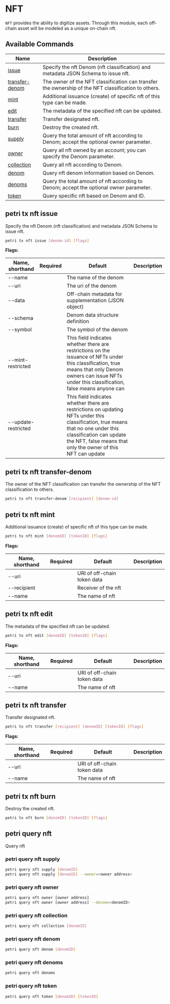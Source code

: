 # NFT

`NFT` provides the ability to digitize assets. Through this module, each off-chain asset will be modeled as a unique on-chain nft.

## Available Commands

| Name                                          | Description                                                                                         |
| --------------------------------------------- | --------------------------------------------------------------------------------------------------- |
| [issue](#petri-tx-nft-issue)                   | Specify the nft Denom (nft classification) and metadata JSON Schema to issue nft.                   |
| [transfer-denom](#petri-tx-nft-transfer-denom) | The owner of the NFT classification can transfer the ownership of the NFT classification to others. |
| [mint](#petri-tx-nft-mint)                     | Additional issuance (create) of specific nft of this type can be made.                              |
| [edit](#petri-tx-nft-edit)                     | The metadata of the specified nft can be updated.                                                   |
| [transfer](#petri-tx-nft-transfer)             | Transfer designated nft.                                                                            |
| [burn](#petri-tx-nft-burn)                     | Destroy the created nft.                                                                            |
| [supply](#petri-query-nft-supply)              | Query the total amount of nft according to Denom; accept the optional owner parameter.              |
| [owner](#petri-query-nft-owner)                | Query all nft owned by an account; you can specify the Denom parameter.                             |
| [collection](#petri-query-nft-collection)      | Query all nft according to Denom.                                                                   |
| [denom](#petri-query-nft-denom)                | Query nft denom information based on Denom.                                                         |
| [denoms](#petri-query-nft-denoms)              | Query the total amount of nft according to Denom; accept the optional owner parameter.              |
| [token](#petri-query-nft-token)                | Query specific nft based on Denom and ID.                                                           |

## petri tx nft issue

Specify the nft Denom (nft classification) and metadata JSON Schema to issue nft.

```bash
petri tx nft issue [denom-id] [flags]
```

**Flags:**

| Name, shorthand     | Required | Default                                                                                                                                                                                                                     | Description |
| ------------------- | -------- | --------------------------------------------------------------------------------------------------------------------------------------------------------------------------------------------------------------------------- | ----------- |
| --name              |          | The name of the denom                                                                                                                                                                                                       |             |
| --uri               |          | The uri of the denom                                                                                                                                                                                                        |             |
| --data              |          | Off-chain metadata for supplementation (JSON object)                                                                                                                                                                        |             |
| --schema            |          | Denom data structure definition                                                                                                                                                                                             |             |
| --symbol            |          | The symbol of the denom                                                                                                                                                                                                     |             |
| --mint-restricted   |          | This field indicates whether there are restrictions on the issuance of NFTs under this classification, true means that only Denom owners can issue NFTs under this classification, false means anyone can                   |             |
| --update-restricted |          | This field indicates whether there are restrictions on updating NFTs under this classification, true means that no one under this classification can update the NFT, false means that only the owner of this NFT can update |             |

## petri tx nft transfer-denom

The owner of the NFT classification can transfer the ownership of the NFT classification to others.

```bash
petri tx nft transfer-denom [recipient] [denom-id]
```

## petri tx nft mint

Additional issuance (create) of specific nft of this type can be made.  

```bash
petri tx nft mint [denomID] [tokenID] [flags]
```

**Flags:**

| Name, shorthand | Required | Default                     | Description |
| --------------- | -------- | --------------------------- | ----------- |
| --uri           |          | URI of off-chain token data |             |
| --recipient     |          | Receiver of the nft         |             |
| --name          |          | The name of nft             |             |

## petri tx nft edit

The metadata of the specified nft can be updated.

```bash
petri tx nft edit [denomID] [tokenID] [flags]
```

**Flags:**

| Name, shorthand | Required | Default                     | Description |
| --------------- | -------- | --------------------------- | ----------- |
| --uri           |          | URI of off-chain token data |             |
| --name          |          | The name of nft             |             |

## petri tx nft transfer

Transfer designated nft.

```bash
petri tx nft transfer [recipient] [denomID] [tokenID] [flags]
```

**Flags:**

| Name, shorthand | Required | Default                     | Description |
| --------------- | -------- | --------------------------- | ----------- |
| --uri           |          | URI of off-chain token data |             |
| --name          |          | The name of nft             |             |

## petri tx nft burn

Destroy the created nft.

```bash
petri tx nft burn [denomID] [tokenID] [flags]
```

## petri query nft

Query nft

### petri query nft supply

```bash
petri query nft supply [denomID]
petri query nft supply [denomID] --owner=<owner address>
```

### petri query nft owner

```bash
petri query nft owner [owner address]
petri query nft owner [owner address] --denom=<denomID>
```

### petri query nft collection

```bash
petri query nft collection [denomID]
```

### petri query nft denom

```bash
petri query nft denom [denomID]
```

### petri query nft denoms

```bash
petri query nft denoms
```

### petri query nft token

```bash
petri query nft token [denomID] [tokenID]
```
